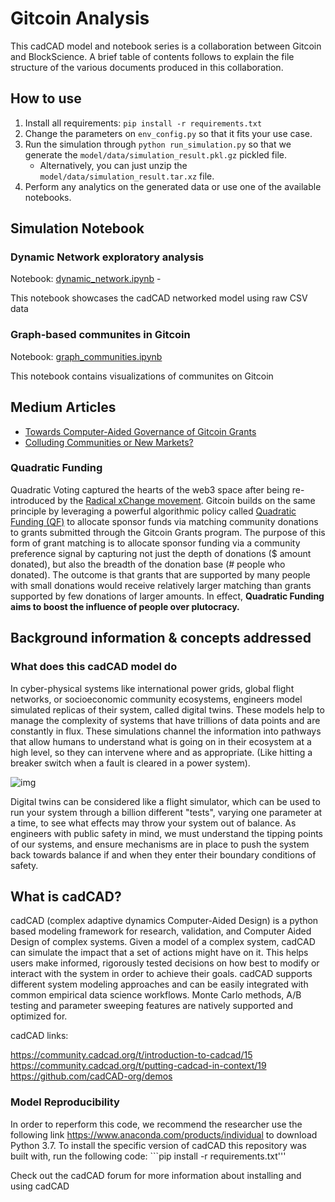 # Gitcoin Analysis

This cadCAD model and notebook series is a collaboration between Gitcoin and BlockScience. A brief table of contents follows to explain the file structure of the various documents produced in this collaboration.

## How to use

1. Install all requirements: `pip install -r requirements.txt`
2. Change the parameters on `env_config.py` so that it fits your use case.
3. Run the simulation through `python run_simulation.py` so that we generate the `model/data/simulation_result.pkl.gz` pickled file. 
	* Alternatively, you can just unzip the `model/data/simulation_result.tar.xz` file.
4. Perform any analytics on the generated data or use one of the available notebooks.

## Simulation Notebook

### Dynamic Network exploratory analysis 

Notebook: [dynamic_network.ipynb](dynamic_network.ipynb) - 

This notebook showcases the cadCAD networked model using raw CSV data

### Graph-based communites in Gitcoin

Notebook: [graph_communities.ipynb](graph_communities.ipynb)

This notebook contains visualizations of communites on Gitcoin

## Medium Articles
* [Towards Computer-Aided Governance of Gitcoin Grants](https://medium.com/block-science/towards-computer-aided-governance-of-gitcoin-grants-730de7bcdbef)
* [Colluding Communities or New Markets?](https://medium.com/block-science/colluding-communities-or-new-markets-f64194a1b754)
### Quadratic Funding

Quadratic Voting captured the hearts of the web3 space after being re-introduced by the [Radical xChange movement](https://www.radicalxchange.org/). Gitcoin builds on the same principle by leveraging a powerful algorithmic policy called [Quadratic Funding (QF)](https://wtfisqf.com/?grant=&grant=&grant=&grant=&match=1000) to allocate sponsor funds via matching community donations to grants submitted through the Gitcoin Grants program. The purpose of this form of grant matching is to allocate sponsor funding via a community preference signal by capturing not just the depth of donations ($ amount donated), but also the breadth of the donation base (# people who donated). The outcome is that grants that are supported by many people with small donations would receive relatively larger matching than grants supported by few donations of larger amounts. In effect, **Quadratic Funding aims to boost the influence of people over plutocracy.**

## Background information & concepts addressed
### What does this cadCAD model do
In cyber-physical systems like international power grids, global flight networks, or socioeconomic community ecosystems, engineers model simulated replicas of their system, called digital twins. These models help to manage the complexity of systems that have trillions of data points and are constantly in flux. These simulations channel the information into pathways that allow humans to understand what is going on in their ecosystem at a high level, so they can intervene where and as appropriate. (Like hitting a breaker switch when a fault is cleared in a power system).

![img](https://i.imgur.com/kb4Tnh6.jpg)

Digital twins can be considered like a flight simulator, which can be used to run your system through a billion different "tests", varying one parameter at a time, to see what effects may throw your system out of balance. As engineers with public safety in mind, we must understand the tipping points of our systems, and ensure mechanisms are in place to push the system back towards balance if and when they enter their boundary conditions of safety.

## What is cadCAD?
cadCAD (complex adaptive dynamics Computer-Aided Design) is a python based modeling framework for research, validation, and Computer Aided Design of complex systems. Given a model of a complex system, cadCAD can simulate the impact that a set of actions might have on it. This helps users make informed, rigorously tested decisions on how best to modify or interact with the system in order to achieve their goals. cadCAD supports different system modeling approaches and can be easily integrated with common empirical data science workflows. Monte Carlo methods, A/B testing and parameter sweeping features are natively supported and optimized for.

cadCAD links:

https://community.cadcad.org/t/introduction-to-cadcad/15
https://community.cadcad.org/t/putting-cadcad-in-context/19
https://github.com/cadCAD-org/demos

### Model Reproducibility
In order to reperform this code, we recommend the researcher use the following link https://www.anaconda.com/products/individual to download Python 3.7. To install the specific version of cadCAD this repository was built with, run the following code: ```pip install -r requirements.txt'''

Check out the cadCAD forum for more information about installing and using cadCAD
